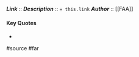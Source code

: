 ***Link***      :: [](https://www.ecfr.gov/current/title-14/section-91.179)
***Description***      :: `= this.link`
***Author*** :: [[FAA]]

#### Key Quotes
* 

#source #far